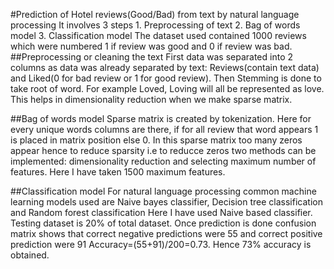 #Prediction of Hotel reviews(Good/Bad) from text by natural language processing
It involves 3 steps 1. Preprocessing of text 2. Bag of words model 3. Classification model
The dataset used contained 1000 reviews which were numbered 1 if review was good and 0 if review was bad.
##Preprocessing or cleaning the text
First data was separated into 2 columns as data was already separated by text: Reviews(contain text data) and Liked(0 for bad review or 1 for good review). Then Stemming is done to take root of word. For example Loved, Loving will all be represented as love. This helps in dimensionality reduction when we make sparse matrix.

##Bag of words model
Sparse matrix is created by tokenization. Here for every unique words columns are there, if for all review that word appears 1 is placed in matrix position else 0. In this sparse matrix too many zeros appear hence to reduce sparsity i.e to reducce zeros two methods can be implemented: dimensionality reduction and selecting maximum number of features. Here I have taken 1500 maximum features.

##Classification model
For natural language processing common machine learning models used are Naive bayes classifier, Decision tree classification and Random forest classification Here I have used Naive based classifier. Testing dataset is 20% of total dataset.
Once prediction is done confusion matrix shows that correct negative predictions were 55 and correct positive prediction were 91 Accuracy=(55+91)/200=0.73. Hence 73% accuracy is obtained.
